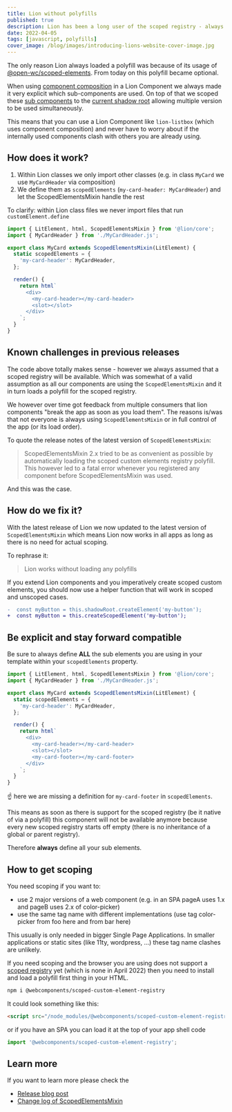 ```yaml
---
title: Lion without polyfills
published: true
description: Lion has been a long user of the scoped registry - always requiring a polyfill - but no more. Load the polyfill only if you need it.
date: 2022-04-05
tags: [javascript, polyfills]
cover_image: /blog/images/introducing-lions-website-cover-image.jpg
---
```


The only reason Lion always loaded a polyfill was because of its usage of [@open-wc/scoped-elements](https://open-wc.org/docs/development/scoped-elements/). From today on this polyfill became optional.

When using [component composition](https://lit.dev/docs/composition/component-composition/) in a Lion Component we always made it very explicit which sub-components are used.
On top of that we scoped these [sub components](https://open-wc.org/docs/development/scoped-elements/) to the [current shadow root](https://github.com/WICG/webcomponents/blob/gh-pages/proposals/Scoped-Custom-Element-Registries.md) allowing multiple version to be used simultaneously.

This means that you can use a Lion Component like `lion-listbox` (which uses component composition) and never have to worry about if the internally used components clash with others you are already using.

## How does it work?

1. Within Lion classes we only import other classes (e.g. in class `MyCard` we use `MyCardHeader` via composition)
2. We define them as `scopedElements` (`my-card-header: MyCardHeader`) and let the ScopedElementsMixin handle the rest

To clarify: within Lion class files we never import files that run `customElement.define`

```js
import { LitElement, html, ScopedElementsMixin } from '@lion/core';
import { MyCardHeader } from './MyCardHeader.js';

export class MyCard extends ScopedElementsMixin(LitElement) {
  static scopedElements = {
    'my-card-header': MyCardHeader,
  };

  render() {
    return html`
      <div>
        <my-card-header></my-card-header>
        <slot></slot>
      </div>
    `;
  }
}
```

## Known challenges in previous releases

The code above totally makes sense - however we always assumed that a scoped registry will be available.
Which was somewhat of a valid assumption as all our components are using the `ScopedElementsMixin` and it in turn loads a polyfill for the scoped registry.

We however over time got feedback from multiple consumers that lion components "break the app as soon as you load them".
The reasons is/was that not everyone is always using `ScopedElementsMixin` or in full control of the app (or its load order).

To quote the release notes of the latest version of `ScopedElementsMixin`:

> ScopedElementsMixin 2.x tried to be as convenient as possible by automatically loading the scoped custom elements registry polyfill.
> This however led to a fatal error whenever you registered any component before ScopedElementsMixin was used.

And this was the case.

## How do we fix it?

With the latest release of Lion we now updated to the latest version of `ScopedElementsMixin` which means Lion now works in all apps as long as there is no need for actual scoping.

To rephrase it:

> Lion works without loading any polyfills

If you extend Lion components and you imperatively create scoped custom elements, you should now use a helper function that will work in scoped and unscoped cases.

```diff
-  const myButton = this.shadowRoot.createElement('my-button');
+  const myButton = this.createScopedElement('my-button');
```

## Be explicit and stay forward compatible

Be sure to always define **ALL** the sub elements you are using in your template within your `scopedElements` property.

```js
import { LitElement, html, ScopedElementsMixin } from '@lion/core';
import { MyCardHeader } from './MyCardHeader.js';

export class MyCard extends ScopedElementsMixin(LitElement) {
  static scopedElements = {
    'my-card-header': MyCardHeader,
  };

  render() {
    return html`
      <div>
        <my-card-header></my-card-header>
        <slot></slot>
        <my-card-footer></my-card-footer>
      </div>
    `;
  }
}
```

☝️ here we are missing a definition for `my-card-footer` in `scopedElements`.

This means as soon as there is support for the scoped registry (be it native of via a polyfill) this component will not be available anymore because every new scoped registry starts off empty (there is no inheritance of a global or parent registry).

Therefore **always** define all your sub elements.

## How to get scoping

You need scoping if you want to:

- use 2 major versions of a web component (e.g. in an SPA pageA uses 1.x and pageB uses 2.x of color-picker)
- use the same tag name with different implementations (use tag color-picker from foo here and from bar here)

This usually is only needed in bigger Single Page Applications.
In smaller applications or static sites (like 11ty, wordpress, ...) these tag name clashes are unlikely.

If you need scoping and the browser you are using does not support a [scoped registry](https://github.com/WICG/webcomponents/blob/gh-pages/proposals/Scoped-Custom-Element-Registries.md) yet (which is none in April 2022) then you need to install and load a polyfill first thing in your HTML.

```bash
npm i @webcomponents/scoped-custom-element-registry
```

It could look something like this:

```html
<script src="/node_modules/@webcomponents/scoped-custom-element-registry/scoped-custom-element-registry.min.js"></script>
```

or if you have an SPA you can load it at the top of your app shell code

```js
import '@webcomponents/scoped-custom-element-registry';
```

## Learn more

If you want to learn more please check the

- [Release blog post](https://open-wc.org/blog/scoped-elements-without-polyfill/)
- [Change log of ScopedElementsMixin](https://github.com/open-wc/open-wc/blob/master/packages/scoped-elements/CHANGELOG.md#210)
